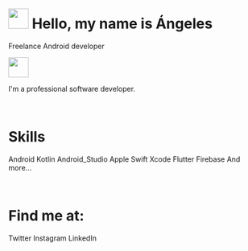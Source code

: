 # <img height="40" src="https://raw.githubusercontent.com/shinokada/shinokada/master/assets/jupyter-notebook.png"> Hello, my name is Ángeles
Freelance Android developer

<code><img height="40" src="https://raw.githubusercontent.com/shinokada/shinokada/master/assets/jupyter-notebook.png"></code>


I'm a professional software developer.

<br />

# Skills

Android Kotlin Android_Studio 
Apple Swift Xcode 
Flutter Firebase
And more...

<br />

# Find me at:
Twitter Instagram 
LinkedIn
